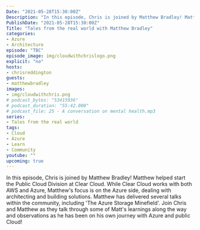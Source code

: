 ```yaml
---
Date: "2021-05-28T15:30:00Z"
Description: "In this episode, Chris is joined by Matthew Bradley! Matthew helped start the Public Cloud Division at Clear Cloud. While Clear Cloud works with both AWS and Azure, Matthew's focus is on the Azure side, dealing with architecting and building solutions. Matthew has delivered several talks within the community, including 'The Azure Storage Minefield'. Join Chris and Matthew as they talk through some of Matt's learnings along the way and observations as he has been on his own journey with Azure and public Cloud!"
PublishDate: "2021-05-28T15:30:00Z"
Title: "Tales from the real world with Matthew Bradley"
categories:
- Azure
- Architecture
episode: "TBC"
episode_image: img/cloudwithchrislogo.png
explicit: "no"
hosts:
- chrisreddington
guests:
- matthewbradley
images:
- img/cloudwithchris.png
# podcast_bytes: "53415936"
# podcast_duration: "55:42.000"
# podcast_file: 25 - A conversation on mental health.mp3
series:
- Tales from the real world
tags:
- Cloud
- Azure
- Learn
- Community
youtube: ""
upcoming: true
---
```

In this episode, Chris is joined by Matthew Bradley! Matthew helped start the Public Cloud Division at Clear Cloud. While Clear Cloud works with both AWS and Azure, Matthew's focus is on the Azure side, dealing with architecting and building solutions. Matthew has delivered several talks within the community, including 'The Azure Storage Minefield'. Join Chris and Matthew as they talk through some of Matt's learnings along the way and observations as he has been on his own journey with Azure and public Cloud!